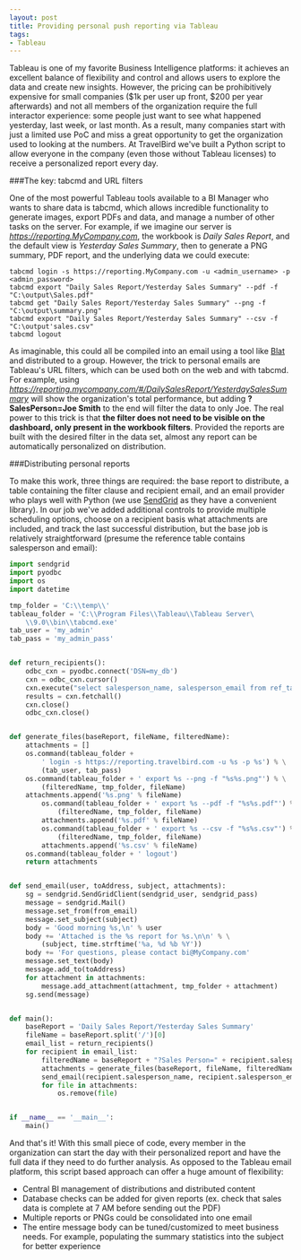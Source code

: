 ```yaml
---
layout: post
title: Providing personal push reporting via Tableau
tags:
- Tableau
---
```


Tableau is one of my favorite Business Intelligence platforms: it achieves an excellent balance of flexibility and control and allows users to explore the data and create new insights. However, the pricing can be prohibitively expensive for small companies ($1k per user up front, $200 per year afterwards) and not all members of the organization require the full interactor experience: some people just want to see what happened yesterday, last week, or last month. As a result, many companies start with just a limited use PoC and miss a great opportunity to get the organization used to looking at the numbers. At TravelBird we've built a Python script to allow everyone in the company (even those without Tableau licenses) to receive a personalized report every day.

###The key: tabcmd and URL filters

One of the most powerful Tableau tools available to a BI Manager who wants to share data is tabcmd, which allows incredible functionality to generate images, export PDFs and data, and manage a number of other tasks on the server. For example, if we imagine our server is _https://reporting.MyCompany.com_, the workbook is _Daily Sales Report_, and the default view is _Yesterday Sales Summary_, then to generate a PNG summary, PDF report, and the underlying data we could execute:

```
tabcmd login -s https://reporting.MyCompany.com -u <admin_username> -p <admin_password>
tabcmd export "Daily Sales Report/Yesterday Sales Summary" --pdf -f "C:\output\Sales.pdf"
tabcmd get "Daily Sales Report/Yesterday Sales Summary" --png -f "C:\output\summary.png"
tabcmd export "Daily Sales Report/Yesterday Sales Summary" --csv -f "C:\output'sales.csv"
tabcmd logout
```

As imaginable, this could all be compiled into an email using a tool like [Blat](http://www.blat.net/) and distributed to a group. However, the trick to personal emails are Tableau's URL filters, which can be used both on the web and with tabcmd. For example, using _https://reporting.mycompany.com/#/DailySalesReport/YesterdaySalesSummary_ will show the organization's total performance, but adding **?SalesPerson=Joe Smith** to the end will filter the data to only Joe. The real power to this trick is that **the filter does not need to be visible on the dashboard, only present in the workbook filters**. Provided the reports are built with the desired filter in the data set, almost any report can be automatically personalized on distribution.

###Distributing personal reports

To make this work, three things are required: the base report to distribute, a table containing the filter clause and recipient email, and an email provider who plays well with Python (we use [SendGrid](https://sendgrid.com/) as they have a convenient library). In our job we've added additional controls to provide multiple scheduling options, choose on a recipient basis what attachments are included, and track the last successful distribution, but the base job is relatively straightforward (presume the reference table contains salesperson and email):

```python
import sendgrid
import pyodbc
import os
import datetime

tmp_folder = 'C:\\temp\\'
tableau_folder = 'C:\\Program Files\\Tableau\\Tableau Server\
    \\9.0\\bin\\tabcmd.exe'
tab_user = 'my_admin'
tab_pass = 'my_admin_pass'


def return_recipients():
    odbc_cxn = pyodbc.connect('DSN=my_db')
    cxn = odbc_cxn.cursor()
    cxn.execute("select salesperson_name, salesperson_email from ref_table")
    results = cxn.fetchall()
    cxn.close()
    odbc_cxn.close()


def generate_files(baseReport, fileName, filteredName):
    attachments = []
    os.command(tableau_folder +
        ' login -s https://reporting.travelbird.com -u %s -p %s') % \
        (tab_user, tab_pass)
    os.command(tableau_folder + ' export %s --png -f "%s%s.png"') % \
        (filteredName, tmp_folder, fileName)
    attachments.append('%s.png' % fileName)
        os.command(tableau_folder + ' export %s --pdf -f "%s%s.pdf"') % \
            (filteredName, tmp_folder, fileName)
        attachments.append('%s.pdf' % fileName)
        os.command(tableau_folder + ' export %s --csv -f "%s%s.csv"') % \
            (filteredName, tmp_folder, fileName)
        attachments.append('%s.csv' % fileName)
    os.command(tableau_folder + ' logout')
    return attachments


def send_email(user, toAddress, subject, attachments):
    sg = sendgrid.SendGridClient(sendgrid_user, sendgrid_pass)
    message = sendgrid.Mail()
    message.set_from(from_email)
    message.set_subject(subject)
    body = 'Good morning %s,\n' % user
    body += 'Attached is the %s report for %s.\n\n' % \
        (subject, time.strftime('%a, %d %b %Y'))
    body += 'For questions, please contact bi@MyCompany.com'
    message.set_text(body)
    message.add_to(toAddress)
    for attachment in attachments:
        message.add_attachment(attachment, tmp_folder + attachment)
    sg.send(message)


def main():
    baseReport = 'Daily Sales Report/Yesterday Sales Summary'
    fileName = baseReport.split('/')[0]
    email_list = return_recipients()
    for recipient in email_list:
        filteredName = baseReport + "?Sales Person=" + recipient.salesperson_name
        attachments = generate_files(baseReport, fileName, filteredName)
        send_email(recipient.salesperson_name, recipient.salesperson_email, fileName, attachments)
        for file in attachments:
            os.remove(file)


if __name__ == '__main__':
    main()
```

And that's it! With this small piece of code, every member in the organization can start the day with their personalized report and have the full data if they need to do further analysis. As opposed to the Tableau email platform, this script based approach can offer a huge amount of flexibility:
* Central BI management of distributions and distributed content
* Database checks can be added for given reports (ex. check that sales data is complete at 7 AM before sending out the PDF)
* Multiple reports or PNGs could be consolidated into one email
* The entire message body can be tuned/customized to meet business needs. For example, populating the summary statistics into the subject for better experience

